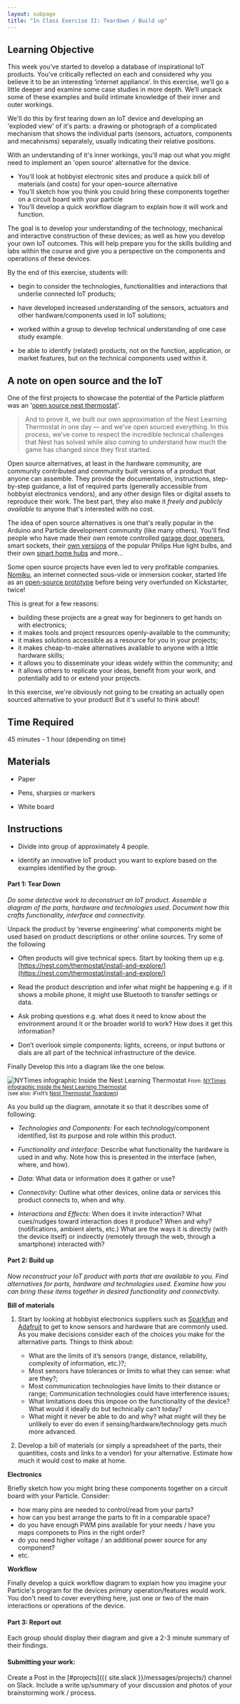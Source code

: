 ```yaml
---
layout: subpage
title: "In Class Exercise II: Teardown / Build up"
---
```



## Learning Objective 

This week you’ve started to develop a database of inspirational IoT products. You’ve critically reflected on each and considered why you believe it to be an interesting ‘internet appliance’. In this exercise, we’ll go a little deeper and examine some case studies in more depth. We’ll unpack some of these examples and build intimate knowledge of their inner and outer workings. 

We'll do this by first tearing down an IoT device and developing an 'exploded view' of it's parts: a drawing or photograph of a complicated mechanism that shows the individual parts (sensors, actuators, components and mecahnisms) separately, usually indicating their relative positions. 

With an understanding of it's inner workings, you'll map out what you might need to implement an 'open source' alternative for the device. 
- You'll look at hobbyist electronic sites and produce a quick bill of materials (and costs) for your open-source alternative 
- You'll sketch how you think you could bring these components together on a circuit board with your particle
- You'll develop a quick workflow diagram to explain how it will work and function. 

The goal is to develop your understanding of the technology, mechanical and interactive construction of these devices; as well as how you develop your own IoT outcomes. This will help prepare you for the skills building and labs within the course and give you a perspective on the components and operations of these devices. 

By the end of this exercise, students will:

* begin to consider the technologies, functionalities and interactions that underlie connected IoT products;

* have developed increased understanding of the sensors, actuators and other hardware/components used in IoT solutions; 

* worked within a group to develop technical understanding of one case study example.

* be able to identify (related) products, not on the function, application, or market features, but on the technical components used within it. 

## A note on open source and the IoT

One of the first projects to showcase the potential of the Particle platform was an '[open source nest thermostat](https://blog.particle.io/2014/01/16/open-source-thermostat/)'. 

> And to prove it, we built our own approximation of the Nest Learning Thermostat in one day — and we’ve open sourced everything. In this process, we’ve come to respect the incredible technical challenges that Nest has solved while also coming to understand how much the game has changed since they first started.

Open source alternatives, at least in the hardware community, are community contributed and community built versions of a product that anyone can assemble. They provide the documentation, instructions, step-by-step guidance, a list of required parts (generally accessible from hobbyist electronics vendors), and any other design files or digital assets to reproduce their work. The best part, they also make it _freely and publicly available_ to anyone that's interested with no cost. 

The idea of open source alternatives is one that's really popular in the Arduino and Particle development community (like many others). You'll find people who have made their own remote controlled [garage door openers](https://particle.hackster.io/search?q=garage), smart sockets, their [own versions](https://particle.hackster.io/MobileRez/colorful-home-lighting-control-with-xamarin-particle-photon-65323a?ref=search&ref_id=hue&offset=2) of the popular Philips Hue light bulbs, and their own [smart home hubs](https://www.hackster.io/anthony-ngu/open-source-home-hub-26e5c7) and more... 

Some open source projects have even led to very profitable companies. [Nomiku](https://www.nomiku.com/pages/products), an internet connected sous-vide or immersion cooker, started life as an [open-source prototype](https://theblueprint.com/stories/nomiku/) before being very overfunded on Kickstarter, twice! 

This is great for a few reasons:
* building these projects are a great way for beginners to get hands on with electronics;
* it makes tools and project resources openly-available to the community;
* it makes solutions accessible as a resource for you in your projects;
* it makes cheap-to-make alternatives available to anyone with a little hardware skills;
* it allows you to disseminate your ideas widely within the community; and
* it allows others to replicate your ideas, benefit from your work, and potentially add to or extend your projects.

In this exercise, we're obviously not going to be creating an actually open sourced alternative to your product! But it's useful to think about!

## Time Required

45 minutes - 1 hour (depending on time) 

## Materials

* Paper

* Pens, sharpies or markers

* White board

## Instructions 

* Divide into group of approximately 4 people. 

* Identify an innovative IoT product you want to explore based on the examples identified by the group. 

#### Part 1: Tear Down

*Do some detective work to deconstruct an IoT product. Assemble a diagram of the parts, hardware and technologies used. Document how this crafts functionality, interface and connectivity.*

Unpack the product by ‘reverse engineering’ what components might be used based on product descriptions or other online sources. Try some of the following

- Often products will give technical specs. Start by looking them up e.g. [https://nest.com/thermostat/install-and-explore/](https://nest.com/thermostat/install-and-explore/) 

- Read the product description and infer what might be happening e.g. if it shows a mobile phone, it might use Bluetooth to transfer settings or data. 

- Ask probing questions e.g. what does it need to know about the environment around it or the broader world to work? How does it get this information? 

- Don’t overlook simple components: lights, screens, or input buttons or dials are all part of the technical infrastructure of the device. 

Finally Develop this into a diagram like the one below.

![NYTimes infographic Inside the Nest Learning Thermostat](../../public/images/in-class-2.jpg)
<small>
From: [NYTimes infographic Inside the Nest Learning Thermostat](http://www.nytimes.com/interactive/2012/10/04/business/inside-the-nest-learning-thermostat.html?_r=1&) <br/> (see also: iFixIt’s [Nest Thermostat Teardown](https://www.ifixit.com/Teardown/Nest+Learning+Thermostat+2nd+Generation+Teardown/13818)) 
</small>

As you build up the diagram, annotate it so that it describes some of following:

* *Technologies and Components:* For each technology/component identified, list its purpose and role within this product.

* *Functionality and interface:* Describe what functionality the hardware is used in and why. Note how this is presented in the interface (when, where, and how).

* *Data:* What data or information does it gather or use?

* *Connectivity:* Outline what other devices, online data or services this product connects to, when and why. 

* *Interactions and Effects:* When does it invite interaction? What cues/nudges toward interaction does it produce? When and why? (notifications, ambient alerts, etc.) What are the ways it is directly (with the device itself) or  indirectly (remotely through the web, through a smartphone) interacted with?  

#### Part 2: Build up

*Now reconstruct your IoT product with parts that are available to you. Find alternatives for parts, hardware and technologies used. Examine how you can bring these items together in desired functionality and connectivity.*

**Bill of materials**

1. Start by looking at hobbyist electronics suppliers such as [Sparkfun](http://www.adafruit.com/category/35) and [Adafruit](https://www.sparkfun.com/categories/23) to get to know sensors and hardware that are commonly used. As you make decisions consider each of the choices you make for the alternative parts. Things to think about:

	* What are the limits of it’s sensors (range, distance, reliability, complexity of information, etc.)?; 
	* Most sensors have tolerances or limits to what they can sense: what are they?;
	* Most communication technologies have limits to their distance or range; Communication technologies could have interference issues;
	* What limitations does this impose on the functionality of the device? What would it ideally do but technically can’t today? 
	* What might it never be able to do and why?  what might will they be unlikely to ever do even if sensing/hardware/technology gets much more advanced. 

2. Develop a bill of materials (or simply a spreadsheet of the parts, their quantities, costs and links to a vendor) for your alternative. Estimate how much it would cost to make at home.

**Electronics**

Briefly sketch how you might bring these components together on a circuit board with your Particle. Consider:

- how many pins are needed to control/read from your parts?
- how can you best arrange the parts to fit in a comparable space?
- do you have enough PWM pins available for your needs / have you maps componets to Pins in the right order? 
- do you need higher voltage / an additional power source for any component? 
- etc. 

**Workflow**

Finally develop a quick workflow diagram to explain how you imagine your Particle's program for the devices _primary_ operation/features would work. You don't need to cover everything here, just one or two of the main interactions or operations of the device. 

#### Part 3: Report out

Each group should display their diagram and give a 2-3 minute summary of their findings. 

#### Submitting your work:

Create a Post in the [#projects]({{ site.slack }}/messages/projects/) channel on Slack. Include a write up/summary of your discussion and photos of your brainstorming work / process.   

